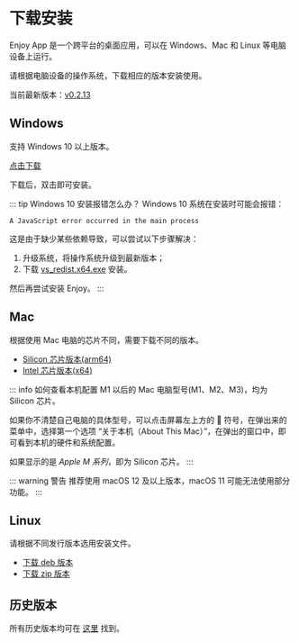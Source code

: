 # 下载安装

Enjoy App 是一个跨平台的桌面应用，可以在 Windows、Mac 和 Linux 等电脑设备上运行。

请根据电脑设备的操作系统，下载相应的版本安装使用。

当前最新版本：[v0.2.13](https://github.com/zuodaotech/everyone-can-use-english/releases/latest)

## Windows

支持 Windows 10 以上版本。

[点击下载](https://dl.enjoy.bot/app/win32/x64/Enjoy-0.2.13%20Setup.exe)

下载后，双击即可安装。

::: tip Windows 10 安装报错怎么办？
Windows 10 系统在安装时可能会报错：

```
A JavaScript error occurred in the main process
```

这是由于缺少某些依赖导致，可以尝试以下步骤解决：

1. 升级系统，将操作系统升级到最新版本；
2. 下载 [vs_redist.x64.exe](https://aka.ms/vs/17/release/vc_redist.x64.exe) 安装。

然后再尝试安装 Enjoy。
:::

## Mac

根据使用 Mac 电脑的芯片不同，需要下载不同的版本。

- [Silicon 芯片版本(arm64)](https://dl.enjoy.bot/app/darwin/arm64/Enjoy-0.2.13-arm64.dmg)
- [Intel 芯片版本(x64)](https://dl.enjoy.bot/app/darwin/x64/Enjoy-0.2.13-x64.dmg)

::: info 如何查看本机配置
M1 以后的 Mac 电脑型号(M1、M2、M3)，均为 Silicon 芯片。

如果你不清楚自己电脑的具体型号，可以点击屏幕左上方的  符号，在弹出来的菜单中，选择第一个选项 “关于本机（About This Mac）”，在弹出的窗口中，即可看到本机的硬件和系统配置。

如果显示的是 _Apple M 系列_，即为 Silicon 芯片。
:::

::: warning 警告
推荐使用 macOS 12 及以上版本，macOS 11 可能无法使用部分功能。
:::

## Linux

请根据不同发行版本选用安装文件。

- [下载 deb 版本](https://dl.enjoy.bot/app/linux/x64/enjoy_0.2.13_amd64.deb)
- [下载 zip 版本](https://dl.enjoy.bot/app/linux/x64/Enjoy-linux-x64-0.2.13.zip)

## 历史版本

所有历史版本均可在 [这里](https://github.com/zuodaotech/everyone-can-use-english/releases) 找到。
